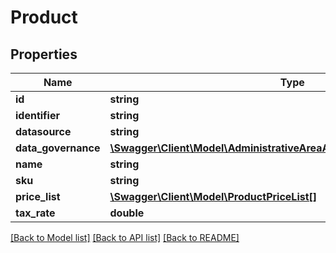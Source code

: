 # Product

## Properties
Name | Type | Description | Notes
------------ | ------------- | ------------- | -------------
**id** | **string** |  | [optional] 
**identifier** | **string** |  | [optional] 
**datasource** | **string** |  | [optional] 
**data_governance** | [**\Swagger\Client\Model\AdministrativeAreaAddressImageDataGovernance**](AdministrativeAreaAddressImageDataGovernance.md) |  | [optional] 
**name** | **string** |  | [optional] 
**sku** | **string** |  | [optional] 
**price_list** | [**\Swagger\Client\Model\ProductPriceList[]**](ProductPriceList.md) |  | [optional] 
**tax_rate** | **double** |  | [optional] 

[[Back to Model list]](../../README.md#documentation-for-models) [[Back to API list]](../../README.md#documentation-for-api-endpoints) [[Back to README]](../../README.md)

